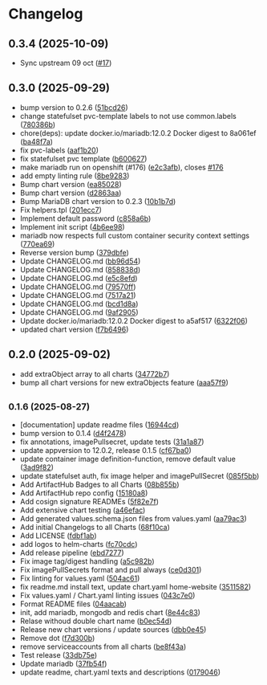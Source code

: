 # Changelog

## 0.3.4 (2025-10-09)

* Sync upstream 09 oct ([#17](https://github.com/GitGuardian/gitguardian-helm-charts/pull/17))

## 0.3.0 (2025-09-29)

* bump version to 0.2.6 ([51bcd26](https://github.com/GitGuardian/gitguardian-helm-charts/commit/51bcd26))
* change statefulset pvc-template labels to not use common.labels ([780386b](https://github.com/GitGuardian/gitguardian-helm-charts/commit/780386b))
* chore(deps): update docker.io/mariadb:12.0.2 Docker digest to 8a061ef ([ba48f7a](https://github.com/GitGuardian/gitguardian-helm-charts/commit/ba48f7a))
* fix pvc-labels ([aaf1b20](https://github.com/GitGuardian/gitguardian-helm-charts/commit/aaf1b20))
* fix statefulset pvc template ([b600627](https://github.com/GitGuardian/gitguardian-helm-charts/commit/b600627))
* make mariadb run on openshift (#176) ([e2c3afb](https://github.com/GitGuardian/gitguardian-helm-charts/commit/e2c3afb)), closes [#176](https://github.com/GitGuardian/gitguardian-helm-charts/issues/176)
* add empty linting rule ([8be9283](https://github.com/GitGuardian/gitguardian-helm-charts/commit/8be9283))
* Bump chart version ([ea85028](https://github.com/GitGuardian/gitguardian-helm-charts/commit/ea85028))
* Bump chart version ([d2863aa](https://github.com/GitGuardian/gitguardian-helm-charts/commit/d2863aa))
* Bump MariaDB chart version to 0.2.3 ([10b1b7d](https://github.com/GitGuardian/gitguardian-helm-charts/commit/10b1b7d))
* Fix helpers.tpl ([201ecc7](https://github.com/GitGuardian/gitguardian-helm-charts/commit/201ecc7))
* Implement default password ([c858a6b](https://github.com/GitGuardian/gitguardian-helm-charts/commit/c858a6b))
* Implement init script ([4b6ee98](https://github.com/GitGuardian/gitguardian-helm-charts/commit/4b6ee98))
* mariadb now respects full custom container security context settings ([770ea69](https://github.com/GitGuardian/gitguardian-helm-charts/commit/770ea69))
* Reverse version bump ([379dbfe](https://github.com/GitGuardian/gitguardian-helm-charts/commit/379dbfe))
* Update CHANGELOG.md ([bb96d54](https://github.com/GitGuardian/gitguardian-helm-charts/commit/bb96d54))
* Update CHANGELOG.md ([858838d](https://github.com/GitGuardian/gitguardian-helm-charts/commit/858838d))
* Update CHANGELOG.md ([e5c8efd](https://github.com/GitGuardian/gitguardian-helm-charts/commit/e5c8efd))
* Update CHANGELOG.md ([79570ff](https://github.com/GitGuardian/gitguardian-helm-charts/commit/79570ff))
* Update CHANGELOG.md ([7517a21](https://github.com/GitGuardian/gitguardian-helm-charts/commit/7517a21))
* Update CHANGELOG.md ([bcd1d8a](https://github.com/GitGuardian/gitguardian-helm-charts/commit/bcd1d8a))
* Update CHANGELOG.md ([9af2905](https://github.com/GitGuardian/gitguardian-helm-charts/commit/9af2905))
* Update docker.io/mariadb:12.0.2 Docker digest to a5af517 ([6322f06](https://github.com/GitGuardian/gitguardian-helm-charts/commit/6322f06))
* updated chart version ([f7b6496](https://github.com/GitGuardian/gitguardian-helm-charts/commit/f7b6496))

## 0.2.0 (2025-09-02)

* add extraObject array to all charts ([34772b7](https://github.com/GitGuardian/gitguardian-helm-charts/commit/34772b7))
* bump all chart versions for new extraObjects feature ([aaa57f9](https://github.com/GitGuardian/gitguardian-helm-charts/commit/aaa57f9))

## <small>0.1.6 (2025-08-27)</small>

* [documentation] update readme files ([16944cd](https://github.com/GitGuardian/gitguardian-helm-charts/commit/16944cd))
* bump version to 0.1.4 ([d4f2478](https://github.com/GitGuardian/gitguardian-helm-charts/commit/d4f2478))
* fix annotations, imagePullsecret, update tests ([31a1a87](https://github.com/GitGuardian/gitguardian-helm-charts/commit/31a1a87))
* update appversion to 12.0.2, release 0.1.5 ([cf67ba0](https://github.com/GitGuardian/gitguardian-helm-charts/commit/cf67ba0))
* update container image definition-function, remove default value ([3ad9f82](https://github.com/GitGuardian/gitguardian-helm-charts/commit/3ad9f82))
* update statefulset auth, fix image helper and imagePullSecret ([085f5bb](https://github.com/GitGuardian/gitguardian-helm-charts/commit/085f5bb))
* Add ArtifactHub Badges to all Charts ([08b855b](https://github.com/GitGuardian/gitguardian-helm-charts/commit/08b855b))
* Add ArtifactHub repo config ([15180a8](https://github.com/GitGuardian/gitguardian-helm-charts/commit/15180a8))
* Add cosign signature READMEs ([5f82e7f](https://github.com/GitGuardian/gitguardian-helm-charts/commit/5f82e7f))
* Add extensive chart testing ([a46efac](https://github.com/GitGuardian/gitguardian-helm-charts/commit/a46efac))
* Add generated values.schema.json files from values.yaml ([aa79ac3](https://github.com/GitGuardian/gitguardian-helm-charts/commit/aa79ac3))
* Add initial Changelogs to all Charts ([68f10ca](https://github.com/GitGuardian/gitguardian-helm-charts/commit/68f10ca))
* Add LICENSE ([fdbf1ab](https://github.com/GitGuardian/gitguardian-helm-charts/commit/fdbf1ab))
* add logos to helm-charts ([fc70cdc](https://github.com/GitGuardian/gitguardian-helm-charts/commit/fc70cdc))
* Add release pipeline ([ebd7277](https://github.com/GitGuardian/gitguardian-helm-charts/commit/ebd7277))
* Fix image tag/digest handling ([a5c982b](https://github.com/GitGuardian/gitguardian-helm-charts/commit/a5c982b))
* Fix imagePullSecrets format and pull always ([ce0d301](https://github.com/GitGuardian/gitguardian-helm-charts/commit/ce0d301))
* Fix linting for values.yaml ([504ac61](https://github.com/GitGuardian/gitguardian-helm-charts/commit/504ac61))
* fix readme.md install text, update chart.yaml home-website ([3511582](https://github.com/GitGuardian/gitguardian-helm-charts/commit/3511582))
* Fix values.yaml / Chart.yaml linting issues ([043c7e0](https://github.com/GitGuardian/gitguardian-helm-charts/commit/043c7e0))
* Format README files ([04aacab](https://github.com/GitGuardian/gitguardian-helm-charts/commit/04aacab))
* init, add mariadb, mongodb and redis chart ([8e44c83](https://github.com/GitGuardian/gitguardian-helm-charts/commit/8e44c83))
* Relase withoud double chart name ([b0ec54d](https://github.com/GitGuardian/gitguardian-helm-charts/commit/b0ec54d))
* Release new chart versions / update sources ([dbb0e45](https://github.com/GitGuardian/gitguardian-helm-charts/commit/dbb0e45))
* Remove dot ([f7d300b](https://github.com/GitGuardian/gitguardian-helm-charts/commit/f7d300b))
* remove serviceaccounts from all charts ([be8f43a](https://github.com/GitGuardian/gitguardian-helm-charts/commit/be8f43a))
* Test release ([33db75e](https://github.com/GitGuardian/gitguardian-helm-charts/commit/33db75e))
* Update mariadb ([37fb54f](https://github.com/GitGuardian/gitguardian-helm-charts/commit/37fb54f))
* update readme, chart.yaml texts and descriptions ([0179046](https://github.com/GitGuardian/gitguardian-helm-charts/commit/0179046))
